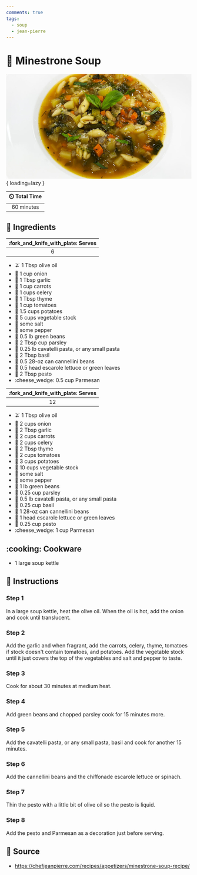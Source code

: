 ```yaml
---
comments: true
tags:
  - soup
  - jean-pierre
---
```

# :stew: Minestrone Soup

![Minestrone Soup](../assets/images/minestrone-soup.jpg){ loading=lazy }

| :timer_clock: Total Time |
|:-----------------------: |
| 60 minutes |

## :salt: Ingredients

| :fork_and_knife_with_plate: Serves  |
|:-----------------------------------:|
| 6                                   |

- :olive: 1 Tbsp olive oil
- :onion: 1 cup onion
- :garlic: 1 Tbsp garlic
- :carrot: 1 cup carrots
- :leafy_green: 1 cups celery
- :herb: 1 Tbsp thyme
- :tomato: 1 cup tomatoes
- :potato: 1.5 cups potatoes
- :stew: 5 cups vegetable stock
- :salt: some salt
- :salt: some pepper
- :cucumber: 0.5 lb green beans
- :herb: 2 Tbsp cup parsley
- :spaghetti: 0.25 lb cavatelli pasta, or any small pasta
- :herb: 2 Tbsp basil
- :canned_food: 0.5 28-oz can cannellini beans
- :leafy_green: 0.5 head escarole lettuce or green leaves
- :herb: 2 Tbsp pesto
- :cheese_wedge: 0.5 cup Parmesan

| :fork_and_knife_with_plate: Serves  |
|:-----------------------------------:|
| 12                                  |

- :olive: 1 Tbsp olive oil
- :onion: 2 cups onion
- :garlic: 2 Tbsp garlic
- :carrot: 2 cups carrots
- :leafy_green: 2 cups celery
- :herb: 2 Tbsp thyme
- :tomato: 2 cups tomatoes
- :potato: 3 cups potatoes
- :stew: 10 cups vegetable stock
- :salt: some salt
- :salt: some pepper
- :cucumber: 1 lb green beans
- :herb: 0.25 cup parsley
- :spaghetti: 0.5 lb cavatelli pasta, or any small pasta
- :herb: 0.25 cup basil
- :canned_food: 1 28-oz can cannellini beans
- :leafy_green: 1 head escarole lettuce or green leaves
- :herb: 0.25 cup pesto
- :cheese_wedge: 1 cup Parmesan

## :cooking: Cookware

- 1 large soup kettle

## :pencil: Instructions

### Step 1

In a large soup kettle, heat the olive oil. When the oil is hot, add the onion and cook until translucent.

### Step 2

Add the garlic and when fragrant, add the carrots, celery, thyme, tomatoes if stock doesn't contain tomatoes, and
potatoes. Add the vegetable stock until it just covers the top of the vegetables and salt and pepper to taste.

### Step 3

Cook for about 30 minutes at medium heat.

### Step 4

Add green beans and chopped parsley cook for 15 minutes more.

### Step 5

Add the cavatelli pasta, or any small pasta, basil and cook for another 15 minutes.

### Step 6

Add the cannellini beans and the chiffonade escarole lettuce or spinach.

### Step 7

Thin the pesto with a little bit of olive oil so the pesto is liquid.

### Step 8

Add the pesto and Parmesan as a decoration just before serving.

## :link: Source

- <https://chefjeanpierre.com/recipes/appetizers/minestrone-soup-recipe/>
